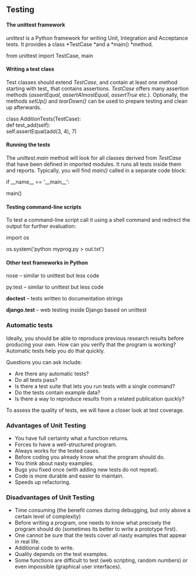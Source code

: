 Testing
-------

#### The unittest framework

*unittest* is a Python framework for writing Unit, Integration and
Acceptance tests. It provides a class *TestCase *and a *main() *method.

from unittest import TestCase, main

#### Writing a test class

Test classes should extend *TestCase*, and contain at least one method
starting with test\_ that contains assertions. *TestCase* offers many
assertion methods (*assertEqual, assertAlmostEqual, assertTrue* etc.).
Optionally, the methods *setUp()* and *tearDown()* can be used to
prepare testing and clean up afterwards.

class AdditionTests(TestCase):\
 def test\_add(self):\
 self.assertEqual(add(3, 4), 7)

#### Running the tests

The *unittest.main* method will look for all classes derived from
*TestCase* that have been defined in imported modules. It runs all tests
inside them and reports. Typically, you will find *main()* called in a
separate code block:

if \_\_name\_\_ == '\_\_main\_\_':

 main()

#### Testing command-line scripts

To test a command-line script call it using a shell command and redirect
the output for further evaluation:

import os

os.system('python myprog.py &gt; out.txt')

#### Other test frameworks in Python

nose – similar to unittest but less code

py.test – similar to unittest but less code

**doctest** – tests written to documentation strings

**django.test** – web testing inside Django based on unittest

### Automatic tests
Ideally, you should be able to reproduce previous research results before producing your own. How can you verify that the program is working? Automatic tests help you do that quickly.

Questions you can ask include:
* Are there any automatic tests?
* Do all tests pass?
* Is there a test suite that lets you run tests with a single command?
* Do the tests contain example data?
* Is there a way to reproduce results from a related publication quickly?

To assess the quality of tests, we will have a closer look at test coverage.

### Advantages of Unit Testing

-   You have full certainty what a function returns.
-   Forces to have a well-structured program.
-   Always works for the tested cases.
-   Before coding you already know what the program should do.
-   You think about nasty examples.
-   Bugs you fixed once (with adding new tests do not repeat).
-   Code is more durable and easier to maintain.
-   Speeds up refactoring.

### Disadvantages of Unit Testing

-   Time consuming (the benefit comes during debugging, but only above a
    certain level of complexity)
-   Before writing a program, one needs to know what precisely the
    program should do (sometimes its better to write a prototype first).
-   One cannot be sure that the tests cover all nasty examples that
    appear in real life.
-   Additional code to write.
-   Quality depends on the test examples.
-   Some functions are difficult to test (web scripting, random numbers)
    or even impossible (graphical user interfaces).
